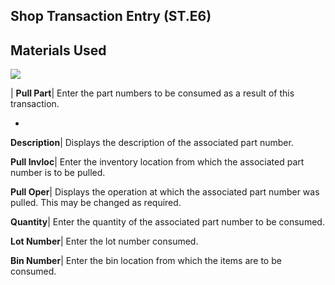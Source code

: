 ## Shop Transaction Entry (ST.E6)
<PageHeader />

## Materials Used

![](./ST-E6-2.jpg)

| **Pull Part**|  Enter the part numbers to be consumed as a result of this
transaction.

-  
**Description**|  Displays the description of the associated part number.

**Pull Invloc**|  Enter the inventory location from which the associated part
number is to be pulled.

**Pull Oper**|  Displays the operation at which the associated part number was
pulled. This may be changed as required.

**Quantity**|  Enter the quantity of the associated part number to be
consumed.

**Lot Number**|  Enter the lot number consumed.

**Bin Number**|  Enter the bin location from which the items are to be
consumed.


<badge text= "Version 8.10.57 " vertical="middle" />

<PageFooter />
